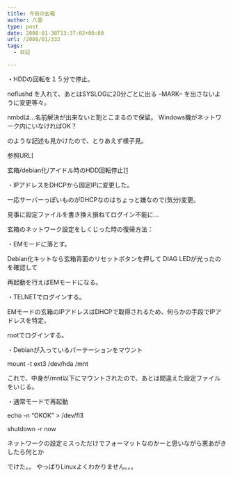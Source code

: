 ```yaml
---
title: 今日の玄箱
author: 八雲
type: post
date: 2008-01-30T13:37:02+00:00
url: /2008/01/332
tags:
  - 日記

---
```

・HDDの回転を１５分で停止。
  
noflushd を入れて、あとはSYSLOGに20分ごとに出る &#8211;MARK&#8211; を出さないように変更等々。
  
nmbdは…名前解決が出来ないと割とこまるので保留。 Windows機がネットワーク内にいなければOK？
  
のような記述も見かけたので、とりあえず様子見。
  
参照URL[
  
玄箱/debian化/アイドル時のHDD回転停止][1]

・IPアドレスをDHCPから固定IPに変更した。
  
一応サーバーっぽいものがDHCPなのはちょっと嫌なので(気分)変更。
  
見事に設定ファイルを書き換え損ねてログイン不能に…

玄箱のネットワーク設定をしくじった時の復帰方法：
  
・EMモードに落とす。
  
Debian化キットなら玄箱背面のリセットボタンを押して DIAG LEDが光ったのを確認して
  
再起動を行えばEMモードになる。
  
・TELNETでログインする。
  
EMモードの玄箱のIPアドレスはDHCPで取得されるため、何らかの手段でIPアドレスを特定。
  
rootでログインする。
  
・Debianが入っているパーテーションをマウント
  
mount -t ext3 /dev/hda /mnt
  
これで、中身が/mnt以下にマウントされたので、あとは間違えた設定ファイルをいじる。
  
・通常モードで再起動
  
echo -n &#8220;OKOK&#8221; > /dev/fl3
  
shutdown -r now

ネットワークの設定ミスっただけでフォーマットなのかーと思いながら悪あがきしたら何とか
  
でけた。。 やっぱりLinuxよくわかりません。。。

 [1]: http://www123.ddo.jp/pukiwiki/pukiwiki.php?%B8%BC%C8%A2%2Fdebian%B2%BD%2F%A5%A2%A5%A4%A5%C9%A5%EB%BB%FE%A4%CEHDD%B2%F3%C5%BE%C4%E4%BB%DF
